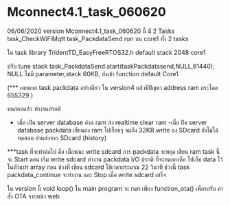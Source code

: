 # Mconnect4.1_task_060620
06/06/2020 version Mconnect4.1_task_060620 นี้ มี 2 Tasks 
task_CheckWiFiMqtt
 task_PackdataSend
 run บน core1 ทั้ง 2 tasks

ใน task library TridentTD_EasyFreeRTOS32.h 
 default stack 2048 core1

ปรับ tune stack task_PackdataSend.start(taskPackdatasend,NULL,61440); 
NULL ไม่มี parameter,stack 60KB, ส่งเข้า function   default Core1

(*** เคยแยก task packdata อย่างดียว ใน version4 แล้วมีปัญหา address ram กระโดด 655329 )

ทดสอบแล้ว ทำงานปรกติ  
  - เมื่อ เปิด server database อ่าน ram ส่ง realtime clear ram
  -เมื่อ ปิด server database packdata เขียนลง ram ไปเรื่อยๆ จนถึง 32KB write ลง SDcard
   ยังไม่ได้ทดสอบ อ่านส่งจาก SDcard (history)

***task ที่จะทำต่อไป คือ เมื่อขณะ write sdcard  การ packdata จะหยุด เขียน ram 
   task นี้ จะ Start ตอน เริ่ม write sdcard ทำงาน packdata I/O ปรกติ ที่จะทดลองคือ ไปเก็บ data
       ไว้ในตัวแปร array ก่อน ช่วงที่ เขียน sdcard ใช้เวลาประมาณ 22 วินาที ช่วงนี้  task packdata_continue
       จะทำงาน และ Stop เมื่อ write sdcard เสร็จ  

ใน version นี้  void loop() ใน main program จะ run เพียง function_ota()
เพื่อรอรับ คำสั่ง OTA จากหน้า web 

